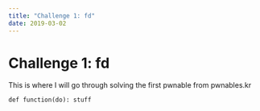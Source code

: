 ```yaml
---
title: "Challenge 1: fd"
date: 2019-03-02
---
```


# Challenge 1: fd

This is where I will go through solving the first pwnable from pwnables.kr

`def function(do):
  stuff
`
